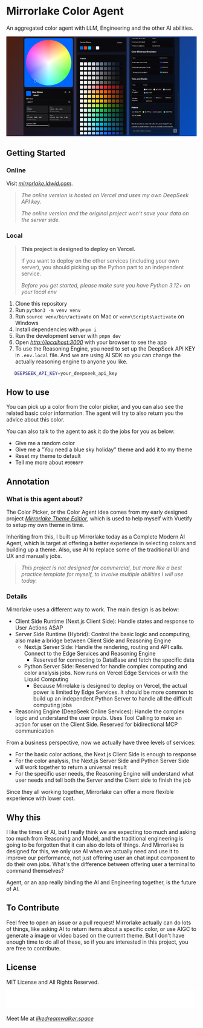 # Mirrorlake Color Agent

An aggregated color agent with LLM, Engineering and the other AI abilities.

![Screen Shot](public/screenshot.png)

## Getting Started

### Online

Visit _[mirrorlake.ldwid.com](https://mirrorlake.ldwid.com)_.

> _The online version is hosted on Vercel and uses my own DeepSeek API key._
>
> _The online version and the original project won't save your data on the server side._

### Local

> **This project is designed to deploy on Vercel.**
>
> If you want to deploy on the other services (including your own server), you should picking up the Python part to an independent service.
>
> _Before you get started, please make sure you have Python 3.12+ on your local env_

1. Clone this repository
2. Run `python3 -m venv venv`
3. Run `source venv/bin/activate` on Mac or `venv\Scripts\activate` on Windows
4. Install dependencies with `pnpm i`
5. Run the development server with `pnpm dev`
6. Open _[http://localhost:3000](http://localhost:3000)_ with your browser to see the app
7. To use the Reasoning Engine, you need to set up the DeepSeek API KEY in `.env.local` file. And we are using AI SDK so you can change the actually reasoning engine to anyone you like.

```bash
   DEEPSEEK_API_KEY=your_deepseek_api_key
```

## How to use

You can pick up a color from the color picker, and you can also see the related basic color information. The agent will try to also return you the advice about this color.

You can also talk to the agent to ask it do the jobs for you as below:

- Give me a random color
- Give me a "You need a blue sky holiday" theme and add it to my theme
- Reset my theme to default
- Tell me more about `#0066FF`

## Annotation

### What is this agent about?

The Color Picker, or the Color Agent idea comes from my early designed project _[Mirrorlake Theme Editior](https://github.com/LikeDreamwalker/mirrorlake-theme-editor)_, which is used to help myself with Vuetify to setup my own theme in time.

Inheriting from this, I built up Mirrorlake today as a Complete Modern AI Agent, which is target at offering a better experience in selecting colors and building up a theme. Also, use AI to replace some of the traditional UI and UX and manually jobs.

> _This project is not designed for commercial, but more like a best practice template for myself, to involve multiple abilities I will use today._

### Details

Mirrorlake uses a different way to work. The main design is as below:

- Client Side Runtime (Next.js Client Side): Handle states and response to User Actions ASAP
- Server Side Runtime (Hybrid): Control the basic logic and ccomputing, also make a bridge between Client Side and Reasoning Engine
  - Next.js Server Side: Handle the rendering, routing and API calls. Connect to the Edge Services and Reasoning Engine
    - Reserved for connecting to DataBase and fetch the specific data
  - Python Server Side: Reserved for handle complex computing and color analysis jobs. Now runs on Vercel Edge Services or with the Liquid Computing
    - Because Mirrolake is designed to deploy on Vercel, the actual power is limited by Edge Services. It should be more common to build up an independent Python Server to handle all the difficult computing jobs
- Reasoning Engine (DeepSeek Online Services): Handle the complex logic and understand the user inputs. Uses Tool Calling to make an action for user on the Client Side. Reserved for bidirectional MCP communication

From a business perspective, now we actually have three levels of services:

- For the basic color actions, the Next.js Client Side is enough to response
- For the color analysis, the Next.js Server Side and Python Server Side will work together to return a universal result
- For the specific user needs, the Reasoning Engine will understand what user needs and tell both the Server and the Client side to finish the job

Since they all working together, Mirrorlake can offer a more flexible experience with lower cost.

## Why this

I like the times of AI, but I really think we are expecting too much and asking too much from Reasoning and Model, and the traditional engineering is going to be forgotten that it can also do lots of things. And Mirrorlake is designed for this, we only use AI when we actually need and use it to improve our performance, not just offering user an chat input component to do their own jobs. What's the difference between offering user a terminal to command themselves?

Agent, or an app really binding the AI and Engineering together, is the future of AI.

## To Contribute

Feel free to open an issue or a pull request! Mirrorlake actually can do lots of things, like asking AI to return items about a specific color, or use AIGC to generate a image or video based on the current theme. But I don't have enough time to do all of these, so if you are interested in this project, you are free to contribute.

## License

MIT License and All Rights Reserved.

![LikeDreamwalker](public/ldw.svg)

Meet Me at _[likedreamwalker.space](https://likedreamwalker.space)_
